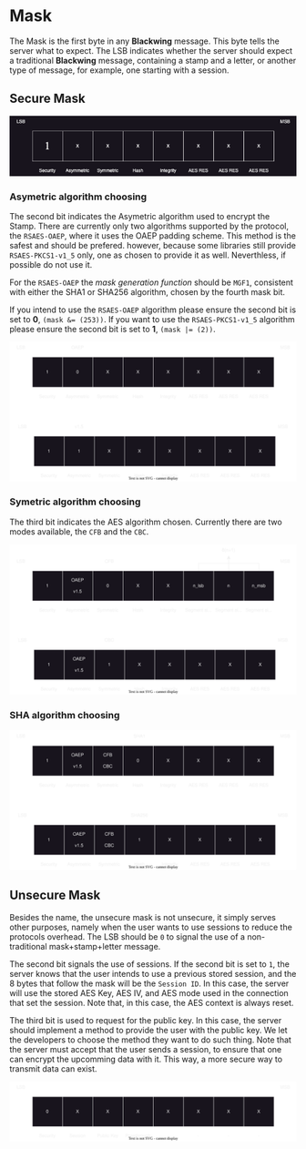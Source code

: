 # Mask

The Mask is the first byte in any **Blackwing** message. This byte tells the server what to expect. 
The LSB indicates whether the server should expect a traditional **Blackwing** message, containing a stamp and a letter, or another
type of message, for example, one starting with a session.

## Secure Mask

![alt text](figs/secure_mask.png)

### Asymetric algorithm choosing

The second bit indicates the Asymetric algorithm used to encrypt the Stamp. 
There are currently only two algorithms supported by the protocol, the `RSAES-OAEP`, where it uses the OAEP padding scheme. This method is the safest and should be prefered. 
however, because some libraries still provide `RSAES-PKCS1-v1_5` only, one as chosen to provide it as well. Neverthless, if possible do not use it.

For the `RSAES-OAEP` the *mask generation function* should be `MGF1`, consistent with either the SHA1 or SHA256 algorithm, chosen by the fourth mask bit. 

If you intend to use the `RSAES-OAEP` algorithm please ensure the second bit is set to **0**, `(mask &= (253))`. If you want to use the `RSAES-PKCS1-v1_5` algorithm please ensure the second bit is set to **1**, `(mask |= (2))`.

![alt text](figs/secure_mask_rsa.svg)

### Symetric algorithm choosing

The third bit indicates the AES algorithm chosen. Currently there are two modes available, the `CFB` and the `CBC`.  

![alt text](figs/secure_mask_aes.svg)

### SHA algorithm choosing

![alt text](figs/secure_mask_sha.svg)

## Unsecure Mask

Besides the name, the unsecure mask is not unsecure, it simply serves other purposes, namely when the user wants to use sessions to reduce the protocols overhead. The LSB should be `0` to signal the use of a non-traditional mask+stamp+letter message. 

The second bit signals the use of sessions. If the second bit is set to `1`, the server knows that the user intends to use a previous stored session, and the 8 bytes that follow the mask will be the `Session ID`. In this case, the server will use the stored AES Key, AES IV, and AES mode used in the connection that set the session. Note that, in this case, the AES context is always reset. 

The third bit is used to request for the public key. In this case, the server should implement a method to provide the user with the public key. We let the developers to choose the method they want to do such thing. Note that the server must accept that the user sends a session, to ensure that one can encrypt the upcomming data with it. This way, a more secure way to transmit data can exist. 

![alt text](figs/unsecure_mask.svg)